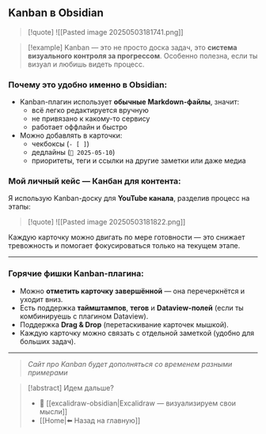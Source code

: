 ## Kanban в Obsidian

>[!quote] ![[Pasted image 20250503181741.png]]

>[!example] Kanban 
>— это не просто доска задач, это **система визуального контроля за прогрессом**. Особенно полезна, если ты визуал и любишь видеть процесс.

### Почему это удобно именно в Obsidian:

- Kanban-плагин использует **обычные Markdown-файлы**, значит:
    - всё легко редактируется вручную
    - не привязано к какому-то сервису
    - работает оффлайн и быстро
- Можно добавлять в карточки:
    - чекбоксы (`- [ ]`)
    - дедлайны (`📅 2025-05-10`)
    - приоритеты, теги и ссылки на другие заметки или даже медиа

### Мой личный кейс — Канбан для контента:

Я использую Kanban-доску для **YouTube канала**, разделив процесс на этапы:

>[!quote] ![[Pasted image 20250503181822.png]]

Каждую карточку можно двигать по мере готовности — это снижает тревожность и помогает фокусироваться только на текущем этапе.

---

### Горячие фишки Kanban-плагина:

- Можно **отметить карточку завершённой** — она перечеркнётся и уходит вниз.
- Есть поддержка **таймштампов**, **тегов** и **Dataview-полей** (если ты комбинируешь с плагином Dataview).
- Поддержка **Drag & Drop** (перетаскивание карточек мышкой).
- Каждую карточку можно связать с отдельной заметкой (удобно для больших задач).

---
>*Сайт про Kanban будет дополняться со временем разными примерами*

> [!abstract] Идем дальше?
> - 🧠 [[excalidraw-obsidian|Excalidraw — визуализируем свои мысли]]
> - [[Home|⬅️ Назад на главную]]

